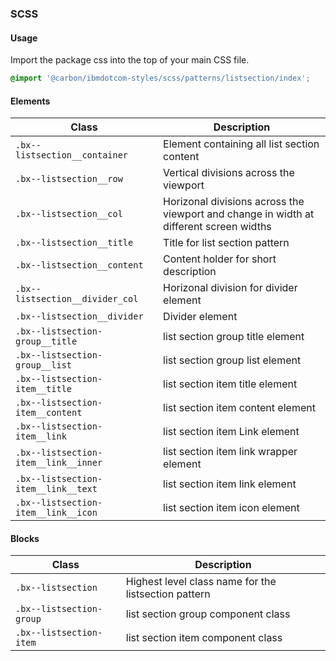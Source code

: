 ### SCSS

#### Usage

Import the package css into the top of your main CSS file.

```css
@import '@carbon/ibmdotcom-styles/scss/patterns/listsection/index';
```

#### Elements

| Class                                | Description                                                                            |
| ------------------------------------ | -------------------------------------------------------------------------------------- |
| `.bx--listsection__container`        | Element containing all list section content                                            |
| `.bx--listsection__row`              | Vertical divisions across the viewport                                                 |
| `.bx--listsection__col`              | Horizonal divisions across the viewport and change in width at different screen widths |
| `.bx--listsection__title`            | Title for list section pattern                                                         |
| `.bx--listsection__content`          | Content holder for short description                                                   |
| `.bx--listsection__divider_col`      | Horizonal division for divider element                                                 |
| `.bx--listsection__divider`          | Divider element                                                                        |  |
| `.bx--listsection-group__title`      | list section group title element                                                       |
| `.bx--listsection-group__list`       | list section group list element                                                        |  |
| `.bx--listsection-item__title`       | list section item title element                                                        |
| `.bx--listsection-item__content`     | list section item content element                                                      |
| `.bx--listsection-item__link`        | list section item Link element                                                         |
| `.bx--listsection-item__link__inner` | list section item link wrapper element                                                 |
| `.bx--listsection-item__link__text`  | list section item link element                                                         |
| `.bx--listsection-item__link__icon`  | list section item icon element                                                         |

#### Blocks

| Class                    | Description                                          |
| ------------------------ | ---------------------------------------------------- |
| `.bx--listsection`       | Highest level class name for the listsection pattern |
| `.bx--listsection-group` | list section group component class                   |
| `.bx--listsection-item`  | list section item component class                    |
